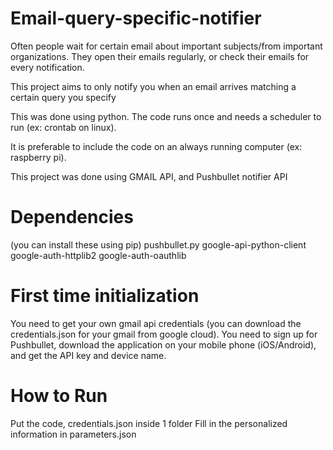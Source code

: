 # Email-query-specific-notifier
Often people wait for certain email about important subjects/from important organizations. They open their emails regularly, or check their emails for every notification.

This project aims to only notify you when an email arrives matching a certain query you specify 

This was done using python. The code runs once and needs a scheduler to run (ex: crontab on linux).

It is preferable to include the code on an always running computer (ex: raspberry pi).

This project was done using GMAIL API, and Pushbullet notifier API

# Dependencies
(you can install these using pip)
pushbullet.py
google-api-python-client google-auth-httplib2 google-auth-oauthlib

# First time initialization
You need to get your own gmail api credentials (you can download the credentials.json for your gmail from google cloud).
You need to sign up for Pushbullet, download the application on your mobile phone (iOS/Android), and get the API key and device name.

# How to Run
Put the code, credentials.json inside 1 folder
Fill in the personalized information in parameters.json
